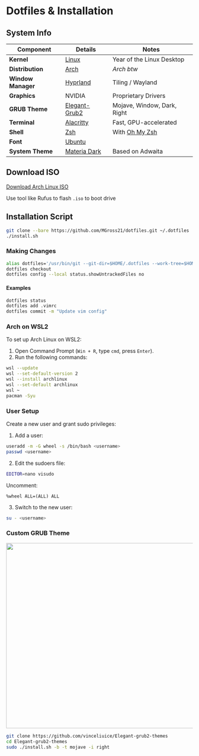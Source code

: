 # Dotfiles & Installation

## System Info

| **Component**   | **Details**                                                           |    **Notes**                |
|------------------|----------------------------------------------------------------------|-----------------------------|
| **Kernel**       | [Linux](https://github.com/torvalds/linux)                           |  Year of the Linux Desktop  |
| **Distribution** | [Arch](https://archlinux.org)                                        |       *Arch btw*            |
| **Window Manager**| [Hyprland](https://wiki.hyprland.org)                               |    Tiling / Wayland         |
| **Graphics**     | NVIDIA                                                               |   Proprietary Drivers       |
| **GRUB Theme**   | [Elegant-Grub2](https://github.com/vinceliuice/Elegant-grub2-themes) | Mojave, Window, Dark, Right |
| **Terminal**    | [Alacritty](https://github.com/alacritty/alacritty)                   | Fast, GPU-accelerated       |
| **Shell**       | [Zsh](https://www.zsh.org)                                            | With [Oh My Zsh](https://ohmyz.sh/) |
| **Font**        | [Ubuntu](https://design.ubuntu.com/font/)                             |                             |
| **System Theme**| [Materia Dark](https://github.com/nana-4/materia-theme)               | Based on Adwaita            |
<!--Add GTK Folder Pack-->

## Download ISO

[Download Arch Linux ISO](https://archlinux.org/download/)

Use tool like Rufus to flash `.iso` to boot drive

## Installation Script

```bash
git clone --bare https://github.com/MGross21/dotfiles.git ~/.dotfiles
./install.sh
```

### Making Changes

```bash
alias dotfiles='/usr/bin/git --git-dir=$HOME/.dotfiles --work-tree=$HOME'
dotfiles checkout
dotfiles config --local status.showUntrackedFiles no
```

#### Examples

```bash
dotfiles status
dotfiles add .vimrc
dotfiles commit -m "Update vim config"
```

### Arch on WSL2

To set up Arch Linux on WSL2:

1. Open Command Prompt (`Win + R`, type `cmd`, press `Enter`).
2. Run the following commands:

```bash
wsl --update
wsl --set-default-version 2
wsl --install archlinux
wsl --set-default archlinux
wsl ~
pacman -Syu
```

### User Setup

Create a new user and grant sudo privileges:

1. Add a user:

```bash
useradd -m -G wheel -s /bin/bash <username>
passwd <username>
```

2. Edit the sudoers file:

```bash
EDITOR=nano visudo
```

Uncomment:

```plaintext
%wheel ALL=(ALL) ALL
```

3. Switch to the new user:

```bash
su - <username>
```

### Custom GRUB Theme

<img src="https://raw.githubusercontent.com/vinceliuice/Elegant-grub2-themes/refs/heads/main/preview-02.jpg"
     width="840" height="500"
     style="object-fit: none; object-position: -1020px -1100px;">

```bash
git clone https://github.com/vinceliuice/Elegant-grub2-themes
cd Elegant-grub2-themes
sudo ./install.sh -b -t mojave -i right
```